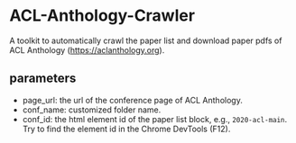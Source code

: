 # ACL-Anthology-Crawler
A toolkit to automatically crawl the paper list and download paper pdfs of ACL Anthology (https://aclanthology.org).

## parameters
- page_url: the url of the conference page of ACL Anthology.
- conf_name: customized folder name.
- conf_id: the html element id of the paper list block, e.g., `2020-acl-main`. Try to find the element id in the Chrome DevTools (F12). 
